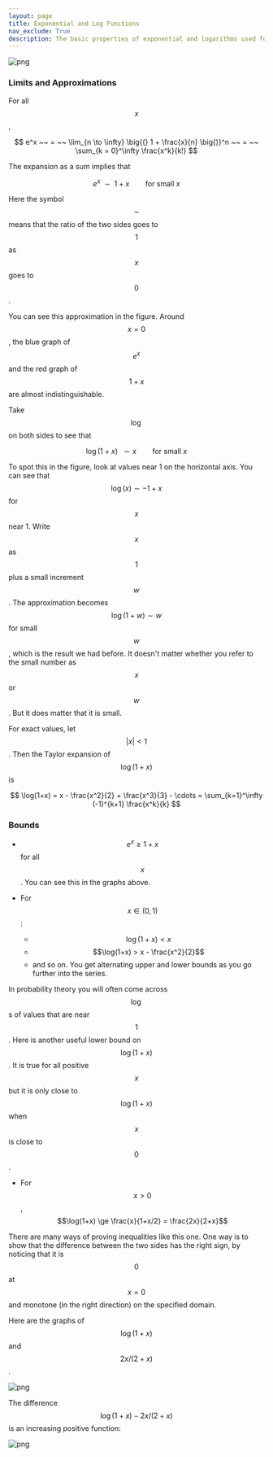 ```yaml
---
layout: page
title: Exponential and Log Functions
nav_exclude: True
description: The basic properties of exponential and logarithms used for exponential approximations.
---
```


![png](/assets/images/prereqs/exponential.png)

### Limits and Approximations ###

For all $$x$$,

$$
e^x ~~ = ~~ \lim_{n \to \infty} \big{(} 1 + \frac{x}{n} \big{)}^n
~~ = ~~ \sum_{k = 0}^\infty \frac{x^k}{k!}
$$

The expansion as a sum implies that 

$$
e^x ~~ \sim ~~ 1 + x ~~~~~~~~ \text{for small } x
$$

Here the symbol $$\sim$$ means that the ratio of the two sides goes to $$1$$ as $$x$$ goes to $$0$$. 

You can see this approximation in the figure. Around $$x = 0$$, the blue graph of $$e^x$$ and the red graph of $$1+x$$ are almost indistinguishable.

Take $$\log$$ on both sides to see that

$$
\log(1+x) ~~ \sim x ~~~~~~~~ \text{for small } x
$$

To spot this in the figure, look at values near 1 on the horizontal axis. You can see that $$\log(x) \sim  -1 + x$$ for $$x$$ near 1. Write $$x$$ as $$1$$ plus a small increment $$w$$. The approximation becomes $$\log(1+w) \sim w$$ for small $$w$$, which is the result we had before. It doesn't matter whether you refer to the small number as $$x$$ or $$w$$. But it does matter that it is small.

For exact values, let $$\vert x \vert < 1$$. Then the Taylor expansion of $$\log(1+x)$$ is

$$
\log(1+x) = x - \frac{x^2}{2} + \frac{x^3}{3} - \cdots 
= \sum_{k=1}^\infty (-1)^{k+1} \frac{x^k}{k}
$$

### Bounds ###

- $$e^x \ge 1+x$$ for all $$x$$. You can see this in the graphs above. 

- For $$x \in (0, 1)$$:
    - $$\log(1+x) < x$$
    - $$\log(1+x) > x - \frac{x^2}{2}$$
    - and so on. You get alternating upper and lower bounds as you go further into the series.
    
In probability theory you will often come across $$\log$$s of values that are near $$1$$. Here is another useful lower bound on $$\log(1+x)$$. It is true for all positive $$x$$ but it is only close to $$\log(1+x)$$ when $$x$$ is close to $$0$$.
    
- For $$x > 0$$, $$\log(1+x) \ge \frac{x}{1+x/2} = \frac{2x}{2+x}$$

There are many ways of proving inequalities like this one. One way is to show that the difference between the two sides has the right sign, by noticing that it is $$0$$ at $$x=0$$ and monotone (in the right direction) on the specified domain.

Here are the graphs of $$\log(1+x)$$ and $$2x/(2+x)$$.


![png](/assets/images/prereqs/exponential2.png)


The difference $$\log(1+x) - 2x/(2+x)$$ is an increasing positive function:

![png](/assets/images/prereqs/exponential3.png)
